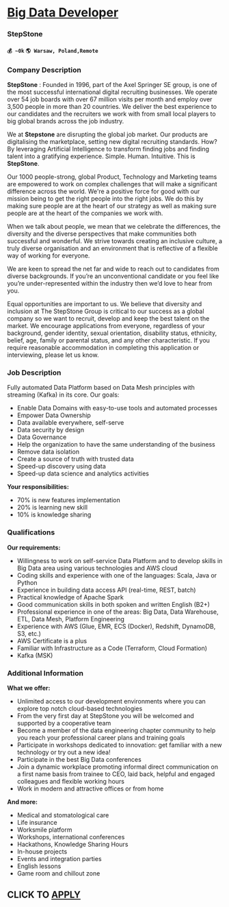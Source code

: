 # [Big Data Developer](https://www.remotewlb.com/apply/big-data-developer-39064)  
### StepStone  
#### `💰 ~0k` `🌎 Warsaw, Poland,Remote`  

### Company Description

 **StepStone** : Founded in 1996, part of the Axel Springer SE group, is one of the most successful international digital recruiting businesses. We operate over 54 job boards with over 67 million visits per month and employ over 3,500 people in more than 20 countries. We deliver the best experience to our candidates and the recruiters we work with from small local players to big global brands across the job industry.

We at **Stepstone** are disrupting the global job market. Our products are digitalising the marketplace, setting new digital recruiting standards. How? By leveraging Artificial Intelligence to transform finding jobs and finding talent into a gratifying experience. Simple. Human. Intuitive. This is **StepStone**.

Our 1000 people-strong, global Product, Technology and Marketing teams are empowered to work on complex challenges that will make a significant difference across the world. We're a positive force for good with our mission being to get the right people into the right jobs. We do this by making sure people are at the heart of our strategy as well as making sure people are at the heart of the companies we work with.

When we talk about people, we mean that we celebrate the differences, the diversity and the diverse perspectives that make communities both successful and wonderful. We strive towards creating an inclusive culture, a truly diverse organisation and an environment that is reflective of a flexible way of working for everyone.

We are keen to spread the net far and wide to reach out to candidates from diverse backgrounds. If you’re an unconventional candidate or you feel like you’re under-represented within the industry then we’d love to hear from you.

Equal opportunities are important to us. We believe that diversity and inclusion at The StepStone Group is critical to our success as a global company so we want to recruit, develop and keep the best talent on the market. We encourage applications from everyone, regardless of your background, gender identity, sexual orientation, disability status, ethnicity, belief, age, family or parental status, and any other characteristic. If you require reasonable accommodation in completing this application or interviewing, please let us know.

### Job Description

Fully automated Data Platform based on Data Mesh principles with streaming (Kafka) in its core. Our goals:

  * Enable Data Domains with easy-to-use tools and automated processes
  * Empower Data Ownership
  * Data available everywhere, self-serve
  * Data security by design
  * Data Governance
  * Help the organization to have the same understanding of the business
  * Remove data isolation
  * Create a source of truth with trusted data
  * Speed-up discovery using data
  * Speed-up data science and analytics activities

 **Your responsibilities:**

  * 70% is new features implementation
  * 20% is learning new skill
  * 10% is knowledge sharing

### Qualifications

 **Our requirements:**

  * Willingness to work on self-service Data Platform and to develop skills in Big Data area using various technologies and AWS cloud
  * Coding skills and experience with one of the languages: Scala, Java or Python
  * Experience in building data access API (real-time, REST, batch)
  * Practical knowledge of Apache Spark
  * Good communication skills in both spoken and written English (B2+)
  * Professional experience in one of the areas: Big Data, Data Warehouse, ETL, Data Mesh, Platform Engineering 
  * Experience with AWS (Glue, EMR, ECS (Docker), Redshift, DynamoDB, S3, etc.)
  * AWS Certificate is a plus
  * Familiar with Infrastructure as a Code (Terraform, Cloud Formation)
  * Kafka (MSK)

### Additional Information

 **What we offer:**

  * Unlimited access to our development environments where you can explore top notch cloud-based technologies
  * From the very first day at StepStone you will be welcomed and supported by a cooperative team
  * Become a member of the data engineering chapter community to help you reach your professional career plans and training goals
  * Participate in workshops dedicated to innovation: get familiar with a new technology or try out a new idea!
  * Participate in the best Big Data conferences
  * Join a dynamic workplace promoting informal direct communication on a first name basis from trainee to CEO, laid back, helpful and engaged colleagues and flexible working hours
  * Work in modern and attractive offices or from home

 **And more:**

  * Medical and stomatological care
  * Life insurance
  * Worksmile platform
  * Workshops, international conferences
  * Hackathons, Knowledge Sharing Hours
  * In-house projects
  * Events and integration parties
  * English lessons
  * Game room and chillout zone

  
## CLICK TO [APPLY](https://www.remotewlb.com/apply/big-data-developer-39064)

